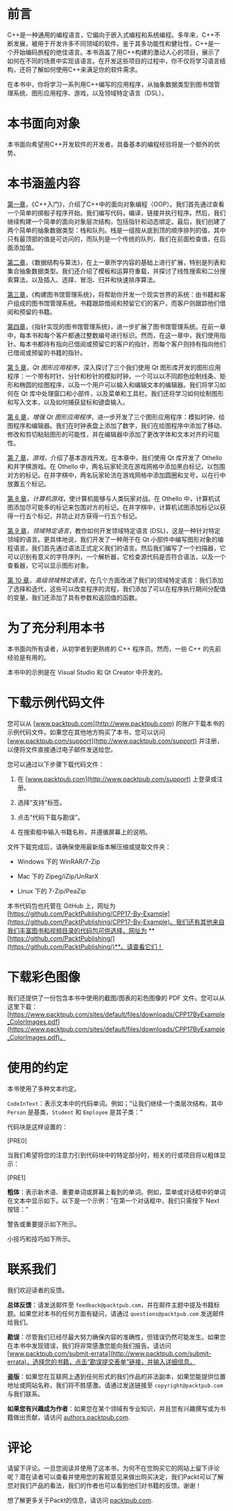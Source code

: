 # 前言

C++是一种通用的编程语言，它偏向于嵌入式编程和系统编程。多年来，C++不断发展，被用于开发许多不同领域的软件。鉴于其多功能性和健壮性，C++是一个开始编码旅程的绝佳语言。本书涵盖了用C++构建的激动人心的项目，展示了如何在不同的场景中实现该语言。在开发这些项目的过程中，你不仅将学习语言结构，还将了解如何使用C++来满足你的软件需求。

在本书中，你将学习一系列用C++编写的应用程序，从抽象数据类型到图书馆管理系统、图形应用程序、游戏，以及领域特定语言（DSL）。

# 本书面向对象

本书面向希望用C++开发软件的开发者。具备基本的编程经验将是一个额外的优势。

# 本书涵盖内容

[第一章](f654f53f-736c-4b83-8918-d619a31a7e58.xhtml)，《C++入门》，介绍了C++中的面向对象编程（OOP）。我们首先通过查看一个简单的掷骰子程序开始。我们编写代码，编译，链接并执行程序。然后，我们继续构建一个简单的面向对象层次结构，包括指针和动态绑定。最后，我们创建了两个简单的抽象数据类型：栈和队列。栈是一组按从底到顶的顺序排列的值，其中只有最顶部的值是可访问的，而队列是一个传统的队列，我们在前面检查值，在后面添加值。

[第二章](856debf4-f653-4211-928d-b3296fe56d99.xhtml)，《数据结构与算法》，在上一章所学内容的基础上进行扩展，特别是列表和集合抽象数据类型。我们还介绍了模板和运算符重载，并探讨了线性搜索和二分搜索算法，以及插入、选择、冒泡、归并和快速排序算法。

[第三章](6814bf19-e75b-4083-8447-892dd8416f49.xhtml)，《构建图书馆管理系统》，将帮助你开发一个现实世界的系统：由书籍和客户组成的图书馆管理系统。书籍跟踪借阅和预留它们的客户，而客户则跟踪他们借阅和预留的书籍。

[第四章](34ba2c98-98be-433d-b868-9aa7745dd6a6.xhtml)，《指针实现的图书馆管理系统》，进一步扩展了图书馆管理系统。在前一章中，每本书和每个客户都通过整数编号进行标识。然而，在这一章中，我们使用指针。每本书都持有指向已借阅或预留它的客户的指针，而每个客户则持有指向他们已借阅或预留的书籍的指针。

[第 5 章](411aae8c-9215-4315-8a2e-882bf028834c.xhtml)，*Qt 图形应用程序*，深入探讨了三个我们使用 Qt 图形库开发的图形应用程序：一个带有时针、分针和秒针的模拟时钟，一个可以以不同颜色绘制线条、矩形和椭圆的绘图程序，以及一个用户可以输入和编辑文本的编辑器。我们将学习如何在 Qt 库中处理窗口和小部件，以及菜单和工具栏。我们还将学习如何绘制图形和写入文本，以及如何捕获鼠标和键盘输入。

[第 6 章](f20d7a19-156f-43e8-92a5-46b9068128fc.xhtml)，*增强 Qt 图形应用程序*，进一步开发了三个图形应用程序：模拟时钟、绘图程序和编辑器。我们在时钟表盘上添加了数字，我们在绘图程序中添加了移动、修改和剪切粘贴图形的可能性，并在编辑器中添加了更改字体和文本对齐的可能性。

[第 7 章](1ce9af28-ea17-439f-945d-2353f6097157.xhtml)，*游戏*，介绍了基本游戏开发。在本章中，我们使用 Qt 库开发了 Othello 和井字棋游戏。在 Othello 中，两名玩家轮流在游戏网格中添加黑白标记，以包围对方的标记。在井字棋中，两名玩家轮流在游戏网格中添加圆圈和叉号，以在行中放置五个标记。

[第 8 章](ddd1aeb1-7f0c-4a44-b715-860c57771663.xhtml)，*计算机游戏*，使计算机能够与人类玩家对战。在 Othello 中，计算机试图添加尽可能多的标记来包围对方的标记。在井字棋中，计算机试图添加标记以获得一行五个标记，并防止对方获得一行五个标记。

[第 9 章](f443d71b-0be1-4966-9325-9caa11e4627e.xhtml)，*领域特定语言*，教你如何开发领域特定语言 (DSL)，这是一种针对特定领域的语言。更具体地说，我们开发了一种用于在 Qt 小部件中编写图形对象的编程语言。我们首先通过语法正式定义我们的语言。然后我们编写了一个扫描器，它可以识别有意义的字符序列，一个解析器，它检查源代码是否符合语法，以及一个查看器，它可以显示图形对象。

[第 10 章](de1c5ce8-715d-40aa-85ae-f6cbaa9c2ac9.xhtml)，*高级领域特定语言*，在几个方面改进了我们的领域特定语言：我们添加了选择和迭代，这些可以改变程序的流程，我们添加了可以在程序执行期间分配值的变量，我们还添加了具有参数和返回值的函数。

# 为了充分利用本书

本书面向所有读者，从初学者到更熟练的 C++ 程序员。然而，一些 C++ 的先前经验是有用的。

本书中的示例是在 Visual Studio 和 Qt Creator 中开发的。

# 下载示例代码文件

您可以从 [www.packtpub.com](http://www.packtpub.com) 的账户下载本书的示例代码文件。如果您在其他地方购买了本书，您可以访问 [www.packtpub.com/support](http://www.packtpub.com/support) 并注册，以便将文件直接通过电子邮件发送给您。

您可以通过以下步骤下载代码文件：

1.  在 [www.packtpub.com](http://www.packtpub.com/support) 上登录或注册。

1.  选择“支持”标签。

1.  点击“代码下载与勘误”。

1.  在搜索框中输入书籍名称，并遵循屏幕上的说明。

文件下载完成后，请确保使用最新版本解压缩或提取文件夹：

+   Windows 下的 WinRAR/7-Zip

+   Mac 下的 Zipeg/iZip/UnRarX

+   Linux 下的 7-Zip/PeaZip

本书代码包也托管在 GitHub 上，网址为 [https://github.com/PacktPublishing/CPP17-By-Example](https://github.com/PacktPublishing/CPP17-By-Example)。我们还有其他来自我们丰富图书和视频目录的代码包可供选择，网址为 **[https://github.com/PacktPublishing/](https://github.com/PacktPublishing/)**。请查看它们！

# 下载彩色图像

我们还提供了一份包含本书中使用的截图/图表的彩色图像的 PDF 文件。您可以从这里下载：[https://www.packtpub.com/sites/default/files/downloads/CPP17ByExample_ColorImages.pdf](https://www.packtpub.com/sites/default/files/downloads/CPP17ByExample_ColorImages.pdf)。

# 使用的约定

本书使用了多种文本约定。

`CodeInText`：表示文本中的代码单词。例如；“让我们继续一个类层次结构，其中 `Person` 是基类，`Student` 和 `Employee` 是其子类：”

代码块是这样设置的：

[PRE0]

当我们希望将您的注意力引到代码块中的特定部分时，相关的行或项目将以粗体显示：

[PRE1]

**粗体**：表示新术语、重要单词或屏幕上看到的单词。例如，菜单或对话框中的单词在文本中显示如下。以下是一个示例：“在第一个对话框中，我们只需按下 Next 按钮：”

警告或重要提示如下所示。

小技巧和技巧如下所示。

# 联系我们

我们欢迎读者的反馈。

**总体反馈**：请发送邮件至 `feedback@packtpub.com`，并在邮件主题中提及书籍标题。如果您对本书的任何方面有疑问，请通过 `questions@packtpub.com` 发送邮件给我们。

**勘误**：尽管我们已经尽最大努力确保内容的准确性，但错误仍然可能发生。如果您在本书中发现错误，我们将非常感激您能向我们报告。请访问 [www.packtpub.com/submit-errata](http://www.packtpub.com/submit-errata)，选择您的书籍，点击“勘误提交表单”链接，并输入详细信息。

**盗版**：如果您在互联网上遇到任何形式的我们作品的非法副本，如果您能提供位置地址或网站名称，我们将不胜感激。请通过发送链接至 `copyright@packtpub.com` 与我们联系。

**如果您有兴趣成为作者**：如果您在某个领域有专业知识，并且您有兴趣撰写或为书籍做出贡献，请访问 [authors.packtpub.com](http://authors.packtpub.com/).

# 评论

请留下评论。一旦您阅读并使用了这本书，为何不在您购买它的网站上留下评论呢？潜在读者可以查看并使用您的客观意见来做出购买决定，我们Packt可以了解您对我们产品的看法，我们的作者也可以看到他们对书籍的反馈。谢谢！

想了解更多关于Packt的信息，请访问 [packtpub.com](https://www.packtpub.com/).
